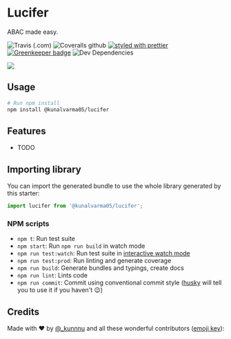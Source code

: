 # Lucifer

ABAC made easy.

![Travis (.com)](https://img.shields.io/travis/com/kunalvarma05/lucifer?style=flat-square)
![Coveralls github](https://img.shields.io/coveralls/github/kunalvarma05/lucifer?style=flat-square)
[![styled with prettier](https://img.shields.io/badge/styled_with-prettier-ff69b4.svg)](https://github.com/prettier/prettier)
[![Greenkeeper badge](https://badges.greenkeeper.io/kunalvarma05/lucifer.svg)](https://greenkeeper.io/)
![Dev Dependencies](https://img.shields.io/david/dev/kunalvarma05/lucifer?style=flat-square)

![ ](https://i.imgur.com/xNOYW7U.png)

## Usage

```bash
# Run npm install
npm install @kunalvarma05/lucifer
```

## Features

- TODO

## Importing library

You can import the generated bundle to use the whole library generated by this starter:

```javascript
import lucifer from '@kunalvarma05/lucifer';
```

### NPM scripts

- `npm t`: Run test suite
- `npm start`: Run `npm run build` in watch mode
- `npm run test:watch`: Run test suite in [interactive watch mode](http://facebook.github.io/jest/docs/cli.html#watch)
- `npm run test:prod`: Run linting and generate coverage
- `npm run build`: Generate bundles and typings, create docs
- `npm run lint`: Lints code
- `npm run commit`: Commit using conventional commit style ([husky](https://github.com/typicode/husky) will tell you to use it if you haven't :wink:)

## Credits

Made with :heart: by [@\_kunnnu](https://twitter.com/_kunnnu) and all these wonderful contributors ([emoji key](https://github.com/kentcdodds/all-contributors#emoji-key)):
